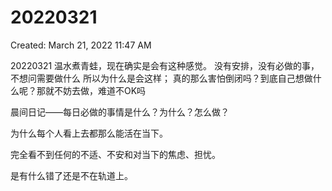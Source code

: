 # 20220321

Created: March 21, 2022 11:47 AM

20220321
温水煮青蛙，现在确实是会有这种感觉。
没有安排，没有必做的事，不想问需要做什么
所以为什么是会这样；
真的那么害怕倒闭吗？到底自己想做什么呢？那就不妨去做，难道不OK吗

晨间日记——每日必做的事情是什么？为什么？怎么做？

为什么每个人看上去都那么能活在当下。

完全看不到任何的不适、不安和对当下的焦虑、担忧。

是有什么错了还是不在轨道上。